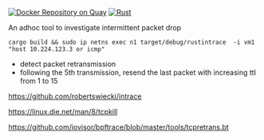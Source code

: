 [![Docker Repository on Quay](https://quay.io/repository/frigault/rustintrace/status "Docker Repository on Quay")](https://quay.io/repository/frigault/rustintrace)
[![Rust](https://github.com/freedge/rustintrace/actions/workflows/rust.yml/badge.svg)](https://github.com/freedge/rustintrace/actions/workflows/rust.yml)

An adhoc tool to investigate intermittent packet drop

```
cargo build && sudo ip netns exec n1 target/debug/rustintrace  -i vm1 "host 10.224.123.3 or icmp"
```

- detect packet retransmission
- following the 5th transmission, resend the last packet with increasing ttl from 1 to 15




https://github.com/robertswiecki/intrace

https://linux.die.net/man/8/tcpkill

https://github.com/iovisor/bpftrace/blob/master/tools/tcpretrans.bt
